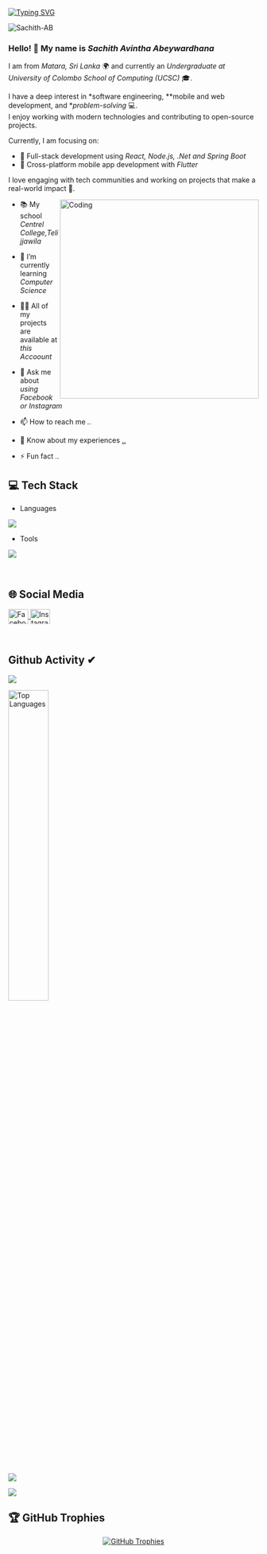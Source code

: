 [![Typing SVG](https://readme-typing-svg.herokuapp.com?size=32&vCenter=true&width=760&lines=Hi+%F0%9F%91%8B%2C+I'm+Sachith+Avintha+Abeywardhana;From+Matara,+Sri+Lanka.;(UG)+University+Of+Colombo+School+Of+Computing )](https://git.io/typing-svg)

<p align="left"> <img src="https://komarev.com/ghpvc/?username=Sachith45&label=Profile%20views&color=0e75b6&style=flat" alt="Sachith-AB" /> </p>

### Hello! 👋 My name is *Sachith Avintha Abeywardhana*  
I am from *Matara, Sri Lanka* 🌍 and currently an *Undergraduate at University of Colombo School of Computing (UCSC)* 🎓.

I have a deep interest in *software engineering, **mobile and web development, and **problem-solving* 💻.  
I enjoy working with modern technologies and contributing to open-source projects.

Currently, I am focusing on:  
- 🚀 Full-stack development using *React, Node.js, .Net and Spring Boot*  
- 📱 Cross-platform mobile app development with *Flutter*

I love engaging with tech communities and working on projects that make a real-world impact 🌟.

<img align="right" alt="Coding" width="400" src="https://user-images.githubusercontent.com/74038190/212748842-9fcbad5b-6173-4175-8a61-521f3dbb7514.gif"/>

- 📚 My school *Centrel College,Telijjawila*

- 🌱 I’m currently learning *Computer Science*

- 👨‍💻 All of my projects are available at *this Accoount*

- 💬 Ask me about *using Facebook or Instagram*

- 📫 How to reach me *..*

- 📄 Know about my experiences [..](..)

- ⚡ Fun fact *..*

## 💻 Tech Stack
- Languages
<p align="left">
  <a href="https://skillicons.dev">
    <img src="https://skillicons.dev/icons?i=c,cpp,python,java,scala,html,css,javascript,mongodb,express,php,react,nodejs,mysql,dart,flutter,spring,dotnet" />
  </a>
</p>

- Tools
<p align="left">
  <a href="https://skillicons.dev">
    <img src="https://skillicons.dev/icons?i=git,github,powershell,arduino,autocad,figma,linux,windows,kali,idea,ps,au,pr,vscode,androidstudio,eclipse,postman,selenium,docker,discord,qt,r,visualstudio,wordpress" />
  </a>
</p>
<br/>

## 🌐 Social Media
<p align="left">
  <a href="https://www.facebook.com/sachith.abeywardhana.3" target="_blank">
    <img align="center" src="https://raw.githubusercontent.com/rahuldkjain/github-profile-readme-generator/master/src/images/icons/Social/facebook.svg" alt="Facebook" height="30" width="40" />
  </a>
  <a href="https://www.instagram.com/sachithavintha/" target="_blank">
    <img align="center" src="https://raw.githubusercontent.com/rahuldkjain/github-profile-readme-generator/master/src/images/icons/Social/instagram.svg" alt="Instagram" height="30" width="40" />
  </a>
</p>

<br/>

## Github Activity ✔
![](https://github-profile-summary-cards.vercel.app/api/cards/profile-details?username=Sachith-AB&theme=monokai)

<img width="40%" src="https://github-readme-stats.vercel.app/api/top-langs/?username=Sachith-AB&theme=bear&hide_border=true&include_all_commits=true&count_private=true&layout=compact&card_width=320" alt="Top Languages" />

![](https://github-profile-summary-cards.vercel.app/api/cards/stats?username=Sachith-AB&theme=monokai)

[![](https://github-readme-streak-stats.herokuapp.com?user=Sachith-AB&theme=soft-green)](https://git.io/streak-stats)


## 🏆 GitHub Trophies
<p align="center"> 
  <a href="https://github.com/ryo-ma/github-profile-trophy">
    <img src="https://github-profile-trophy.vercel.app/?username=Sachith-AB&theme=gruvbox&row=1&column=6&no-bg=true&no-frame=true" alt="GitHub Trophies" />
  </a> 
</p>
